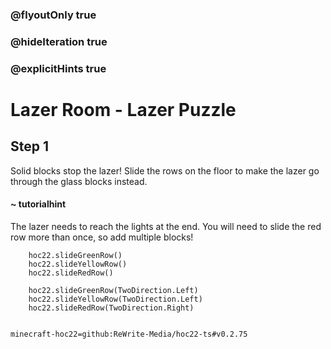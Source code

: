 ### @flyoutOnly true
### @hideIteration true
### @explicitHints true


# Lazer Room - Lazer Puzzle

## Step 1
Solid blocks stop the lazer! Slide the rows on the floor to make the lazer go through the glass blocks instead. 

#### ~ tutorialhint 
The lazer needs to reach the lights at the end. You will need to slide the red row more than once, so add multiple blocks!



```ghost
    hoc22.slideGreenRow()
    hoc22.slideYellowRow()
    hoc22.slideRedRow()
```
```template
    hoc22.slideGreenRow(TwoDirection.Left)
    hoc22.slideYellowRow(TwoDirection.Left)
    hoc22.slideRedRow(TwoDirection.Right)
      
```
```package
minecraft-hoc22=github:ReWrite-Media/hoc22-ts#v0.2.75
```